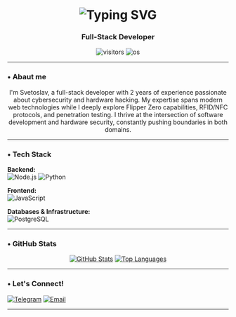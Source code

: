 <h1 align="center">
  <img src="https://readme-typing-svg.herokuapp.com?font=Fira+Code&size=30&duration=4000&pause=1000&color=00FF00&center=true&vCenter=true&width=435&lines=𝐇𝐞𝐥𝐥𝐨,+𝐈'𝐦+𝐒𝐯𝐞𝐭𝐨𝐬𝐥𝐚𝐯!" alt="Typing SVG" />
</h1>

<h3 align="center">Full-Stack Developer</h3>

<p align="center">
  <img src="https://visitor-badge.laobi.icu/badge?page_id=Svetoslav-hacker.Svetoslav-hacker&color=00ff00" alt="visitors"/>
  <img src="https://img.shields.io/badge/OS-Arch_Linux-00ff00?style=flat&logo=arch-linux&logoColor=white" alt="os"/>
</p>

---

### • Abaut me

<p align="center">
I'm Svetoslav, a full-stack developer with 2 years of experience passionate about cybersecurity and hardware hacking. My expertise spans modern web technologies while I deeply explore Flipper Zero capabilities, RFID/NFC protocols, and penetration testing. I thrive at the intersection of software development and hardware security, constantly pushing boundaries in both domains.
</p>

---

### • Tech Stack

**Backend:**  
![Node.js](https://img.shields.io/badge/-Node.js-000000?style=flat&logo=nodedotjs&logoColor=00FF00)
![Python](https://img.shields.io/badge/-Python-000000?style=flat&logo=python&logoColor=FFFF00)

**Frontend:**  
![JavaScript](https://img.shields.io/badge/-JavaScript-000000?style=flat&logo=javascript&logoColor=F7DF1E)

**Databases & Infrastructure:**  
![PostgreSQL](https://img.shields.io/badge/-PostgreSQL-000000?style=flat&logo=postgresql&logoColor=336791)

---

### • GitHub Stats

<div align="center">

[![GitHub Stats](https://github-readme-stats.vercel.app/api?username=Svetoslav-hacker&show_icons=true&theme=dark&bg_color=000000&title_color=00ff00&icon_color=00ff00&text_color=ffffff&hide_border=true)](https://github.com/anuraghazra/github-readme-stats)
[![Top Languages](https://github-readme-stats.vercel.app/api/top-langs/?username=Svetoslav-hacker&layout=compact&theme=dark&bg_color=000000&title_color=00ff00&text_color=ffffff&hide_border=true)](https://github.com/anuraghazra/github-readme-stats)

</div>

---

### • Let's Connect!

[![Telegram](https://img.shields.io/badge/Telegram-2CA5E0?style=for-the-badge&logo=telegram&logoColor=white)](https://t.me/@Svetoslav_lepeshkin)
[![Email](https://img.shields.io/badge/Email-D14836?style=for-the-badge&logo=gmail&logoColor=white)](mailto:lepeskinsvetoslav@gmail.com)

---
